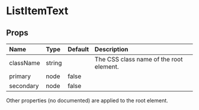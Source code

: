 ListItemText
============



Props
-----


| Name | Type | Default | Description |
|:-----|:-----|:-----|:-----|
| className | string |  |  The CSS class name of the root element. |
| primary | node | false |   |
| secondary | node | false |   |

Other properties (no documented) are applied to the root element.
